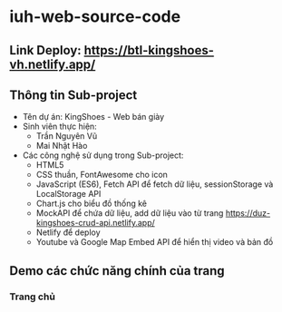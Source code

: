 # iuh-web-source-code

## Link Deploy: <https://btl-kingshoes-vh.netlify.app/>

## Thông tin Sub-project

- Tên dự án: KingShoes - Web bán giày
- Sinh viên thực hiện:
  - Trần Nguyên Vũ
  - Mai Nhật Hào
- Các công nghệ sử dụng trong Sub-project:
  - HTML5
  - CSS thuần, FontAwesome cho icon
  - JavaScript (ES6), Fetch API để fetch dữ liệu, sessionStorage và LocalStorage API
  - Chart.js cho biểu đồ thống kê
  - MockAPI để chứa dữ liệu, add dữ liệu vào từ trang <https://duz-kingshoes-crud-api.netlify.app/>
  - Netlify để deploy
  - Youtube và Google Map Embed API để hiển thị video và bản đồ

## Demo các chức năng chính của trang

### Trang chủ
